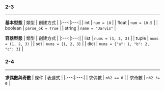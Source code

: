 ### 2-3
---
**基本型態**
| 類型 | 創建方式 |
|:---:|:---:|
| int | `num = 10` |
| float | `num = 10.5` |
| boolean | `parse_ok = True` |
| string | `name = "Jarvis"` |

**容器型態**
| 類型 | 創建方式 |
|:---:|:---:|
| list | `nums = [1, 2, 3]` |
| tuple | `nums = (1, 2, 3)` |
| set | `nums = {1, 2, 3}` |
| dict | `nums = {"a": 1, "b": 2, "c": 3}` |

### 2-4
---
**求偶數與奇數**
| 條件 | 表達式 |
|:---:|:---:|
| 求偶數 | `n%2 == 0` |
| 求奇數 | `n%2 != 0` |